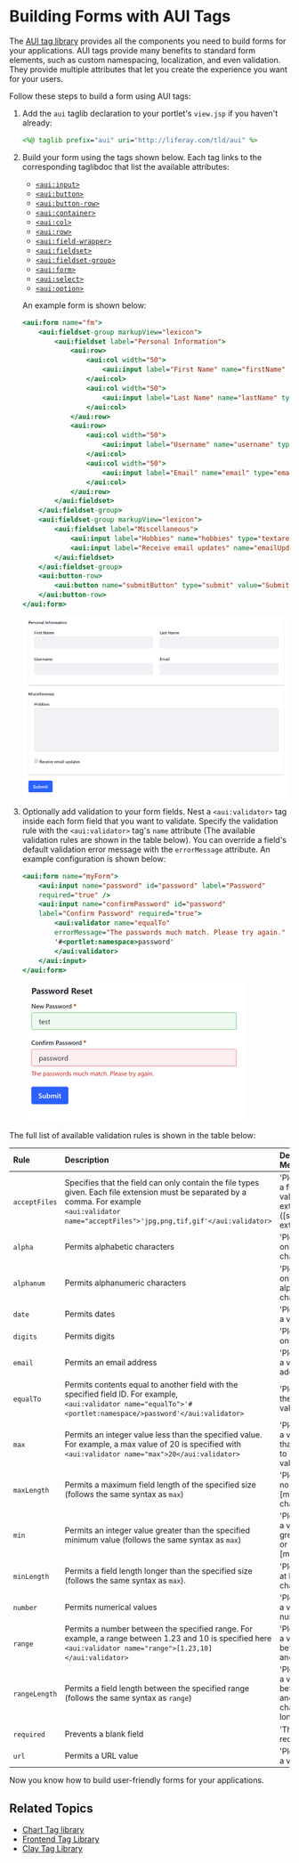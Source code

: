 # Building Forms with AUI Tags

The [AUI tag library](https://learn.liferay.com/reference/latest/en/dxp/taglibs/util-taglib/aui/tld-frame.html) provides all the components you need to build forms for your applications. AUI tags provide many benefits to standard form elements, such as custom namespacing, localization, and even validation. They provide multiple attributes that let you create the experience you want for your users. 

Follow these steps to build a form using AUI tags:

1. Add the `aui` taglib declaration to your portlet's `view.jsp` if you haven't  already:

    ```jsp
    <%@ taglib prefix="aui" uri="http://liferay.com/tld/aui" %>
    ```

1. Build your form using the tags shown below. Each tag links to the corresponding taglibdoc that list the available attributes:
    * [`<aui:input>`](https://learn.liferay.com/reference/latest/en/dxp/taglibs/util-taglib/aui/input.html)
    * [`<aui:button>`](https://learn.liferay.com/reference/latest/en/dxp/taglibs/util-taglib/aui/button.html)
    * [`<aui:button-row>`](https://learn.liferay.com/reference/latest/en/dxp/taglibs/util-taglib/aui/button-row.html)
    * [`<aui:container>`](https://learn.liferay.com/reference/latest/en/dxp/taglibs/util-taglib/aui/container.html)
    * [`<aui:col>`](https://learn.liferay.com/reference/latest/en/dxp/taglibs/util-taglib/aui/col.html)
    * [`<aui:row>`](https://learn.liferay.com/reference/latest/en/dxp/taglibs/util-taglib/aui/row.html)
    * [`<aui:field-wrapper>`](https://learn.liferay.com/reference/latest/en/dxp/taglibs/util-taglib/aui/field-wrapper.html)
    * [`<aui:fieldset>`](https://learn.liferay.com/reference/latest/en/dxp/taglibs/util-taglib/aui/fieldset.html)
    * [`<aui:fieldset-group>`](https://learn.liferay.com/reference/latest/en/dxp/taglibs/util-taglib/aui/fieldset-group.html)
    * [`<aui:form>`](https://learn.liferay.com/reference/latest/en/dxp/taglibs/util-taglib/aui/form.html)
    * [`<aui:select>`](https://learn.liferay.com/reference/latest/en/dxp/taglibs/util-taglib/aui/select.html)
    * [`<aui:option>`](https://learn.liferay.com/reference/latest/en/dxp/taglibs/util-taglib/aui/option.html)

    An example form is shown below:

    ```jsp
    <aui:form name="fm">
    	<aui:fieldset-group markupView="lexicon">
    		<aui:fieldset label="Personal Information">
    			<aui:row>
    				<aui:col width="50">
    					<aui:input label="First Name" name="firstName" type="text" />
    				</aui:col>
    				<aui:col width="50">
    					<aui:input label="Last Name" name="lastName" type="text" />
    				</aui:col>
    			</aui:row>
    			<aui:row>
    				<aui:col width="50">
    					<aui:input label="Username" name="username" type="text" />
    				</aui:col>
    				<aui:col width="50">
    					<aui:input label="Email" name="email" type="email" />
    				</aui:col>
    			</aui:row>
    		</aui:fieldset>
    	</aui:fieldset-group>
    	<aui:fieldset-group markupView="lexicon">
    		<aui:fieldset label="Miscellaneous">
    			<aui:input label="Hobbies" name="hobbies" type="textarea" />
    			<aui:input label="Receive email updates" name="emailUpdates" type="checkbox" />
    		</aui:fieldset>
    	</aui:fieldset-group>
    	<aui:button-row>
    		<aui:button name="submitButton" type="submit" value="Submit" />
    	</aui:button-row>
    </aui:form>
    ```

    ![The AUI tags provide everything you need to build forms for your applications.](./building-forms-with-aui-tags/images/01.png)

1. Optionally add validation to your form fields. Nest a `<aui:validator>` tag inside each form field that you want to validate. Specify the validation rule with the `<aui:validator>` tag's `name` attribute (The available validation rules are shown in the table below). You can override a field's default validation error message with the `errorMessage` attribute. An  example configuration is shown below:

    ```jsp
    <aui:form name="myForm">
        <aui:input name="password" id="password" label="Password" 
        required="true" />
        <aui:input name="confirmPassword" id="password" 
        label="Confirm Password" required="true">
            <aui:validator name="equalTo" 
            errorMessage="The passwords much match. Please try again." >
            '#<portlet:namespace>password'
            </aui:validator>
        </aui:input>
    </aui:form>
    ```

    ![The AUI tags also provide validation for form fields.](./building-forms-with-aui-tags/images/02.png)

The full list of available validation rules is shown in the table below:

| Rule | Description | Default Error Message |
| :--- | :--- | :--- |
| `acceptFiles` | Specifies that the field can only contain the file types given. Each file extension must be separated by a comma. For example </br> `<aui:validator name="acceptFiles">'jpg,png,tif,gif'</aui:validator>` | 'Please enter a file with a valid extension ([supported extensions]).' |
| `alpha` | Permits alphabetic characters | 'Please enter only alpha characters.' |
| `alphanum` | Permits alphanumeric characters | 'Please enter only alphanumeric characters.' |
| `date` | Permits dates | 'Please enter a valid date.' |
| `digits` | Permits digits | 'Please enter only digits.' |
| `email` | Permits an email address | 'Please enter a valid email address.' |
| `equalTo` | Permits contents equal to another field with the specified field ID. For example, </br> `<aui:validator name="equalTo">'#<portlet:namespace/>password'</aui:validator>` | 'Please enter the same value again.' |
| `max` | Permits an integer value less than the specified value. For example, a max value of 20 is specified with </br> `<aui:validator name="max">20</aui:validator>` | 'Please enter a value less than or equal to [max value].' |
| `maxLength` | Permits a maximum field length of the specified size (follows the same syntax as `max`) | 'Please enter no more than [max] characters.' |
| `min` | Permits an integer value greater than the specified minimum value (follows the same syntax as `max`) | 'Please enter a value greater than or equal to [min value].' |
| `minLength` | Permits a field length longer than the specified size (follows the same syntax as `max`). | 'Please enter at least [min] characters.' |
| `number` | Permits numerical values | 'Please enter a valid number.' |
| `range` | Permits a number between the specified range. For example, a range between 1.23 and 10 is specified here </br> `<aui:validator name="range">[1.23,10]</aui:validator>` | 'Please enter a value between [0] and [1].' |
| `rangeLength` | Permits a field length between the specified range (follows the same syntax as `range`)  | 'Please enter a value between [0] and [1] characters long.' |
| `required` | Prevents a blank field  | 'This field is required.' |
| `url` | Permits a URL value | 'Please enter a valid URL.' |

Now you know how to build user-friendly forms for your applications.

## Related Topics

* [Chart Tag library](../chart-tag-library.md) 
* [Frontend Tag Library](../liferay-frontend-tag-library.md)
* [Clay Tag Library](../clay-tag-library.md)